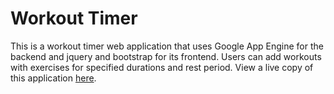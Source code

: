 # Workout Timer

This is a workout timer web application that uses Google App Engine for the backend and jquery and bootstrap for its frontend. Users can add workouts with exercises for specified durations and rest period. View a live copy of this application <a href = "http://samoretc-fitness.appspot.com">here</a>. 
